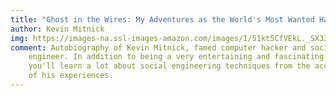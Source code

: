 ```yaml
---
title: "Ghost in the Wires: My Adventures as the World's Most Wanted Hacker"
author: Kevin Mitnick
img: https://images-na.ssl-images-amazon.com/images/I/51kt5CfVEkL._SX330_BO1,204,203,200_.jpg
comment: Autobiography of Kevin Mitnick, famed computer hacker and social
    engineer. In addition to being a very entertaining and fascinating read,
    you'll learn a lot about social engineering techniques from the accounts
    of his experiences.
---
```

